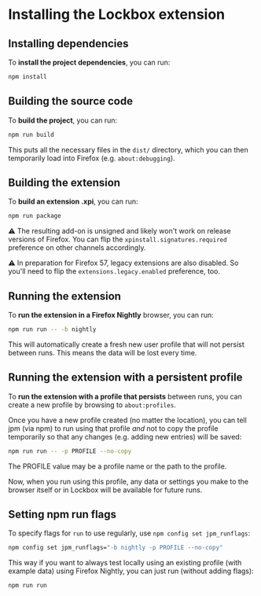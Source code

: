 # Installing the Lockbox extension

## Installing dependencies

To **install the project dependencies**, you can run:

```sh
npm install
```

## Building the source code

To **build the project**, you can run:

```sh
npm run build
```

This puts all the necessary files in the `dist/` directory, which you can then
temporarily load into Firefox (e.g. `about:debugging`).

## Building the extension

To **build an extension .xpi**, you can run:

```sh
npm run package
```

:warning: The resulting add-on is unsigned and likely won't work on release
versions of Firefox. You can flip the `xpinstall.signatures.required` preference
on other channels accordingly.

:warning: In preparation for Firefox 57, legacy extensions are also disabled. So
you'll need to flip the `extensions.legacy.enabled` preference, too.

## Running the extension

To **run the extension in a Firefox Nightly** browser, you can run:

```sh
npm run run -- -b nightly
```

This will automatically create a fresh new user profile that will not persist
between runs. This means the data will be lost every time.

## Running the extension with a persistent profile

To **run the extension with a profile that persists** between runs, you can
create a new profile by browsing to `about:profiles`.

Once you have a new profile created (no matter the location), you can tell jpm
(via npm) to run using that profile _and_ not to copy the profile temporarily
so that any changes (e.g. adding new entries) will be saved:

```sh
npm run run -- -p PROFILE --no-copy
```

The PROFILE value may be a profile name or the path to the profile.

Now, when you run using this profile, any data or settings you make to the
browser itself or in Lockbox will be available for future runs.

## Setting npm run flags 

To specify flags for `run` to use regularly, use `npm config set jpm_runflags`:

```sh
npm config set jpm_runflags="-b nightly -p PROFILE --no-copy"
```

This way if you want to always test locally using an existing profile (with
example data) using Firefox Nightly, you can just run (without adding flags):

```sh
npm run run
```
